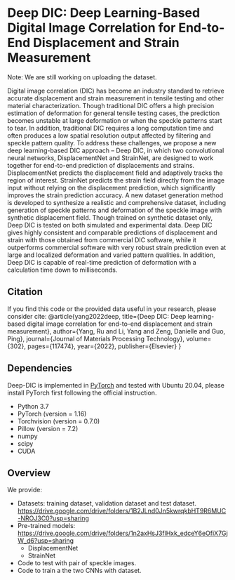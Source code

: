 # Deep DIC: Deep Learning-Based Digital Image Correlation for End-to-End Displacement and Strain Measurement
 
Note: We are still working on uploading the dataset. 

Digital image correlation (DIC) has become an industry standard to retrieve accurate displacement and strain measurement in tensile testing and other material characterization. Though traditional DIC offers a high precision estimation of deformation for general tensile testing cases, the prediction becomes unstable at large deformation or when the speckle patterns start to tear. In addition, traditional DIC requires a long computation time and often produces a low spatial resolution output affected by filtering and speckle pattern quality. To address these challenges, we propose a new deep learning-based DIC approach – Deep DIC, in which two convolutional neural networks, DisplacementNet and StrainNet, are designed to work together for end-to-end prediction of displacements and strains. DisplacementNet predicts the displacement field and adaptively tracks the region of interest. StrainNet predicts the strain field directly from the image input without relying on the displacement prediction, which significantly improves the strain prediction accuracy. A new dataset generation method is developed to synthesize a realistic and comprehensive dataset, including generation of speckle patterns and deformation of the speckle image with synthetic displacement field. Though trained on synthetic dataset only, Deep DIC is tested on both simulated and experimental data. Deep DIC gives highly consistent and comparable predictions of displacement and strain with those obtained from commercial DIC software, while it outperforms commercial software with very robust strain prediction even at large and localized deformation and varied pattern qualities. In addition, Deep DIC is capable of real-time prediction of deformation with a calculation time down to milliseconds.

## Citation
If you find this code or the provided data useful in your research, please consider cite:
@article{yang2022deep,
title={Deep DIC: Deep learning-based digital image correlation for end-to-end displacement and strain measurement},
author={Yang, Ru and Li, Yang and Zeng, Danielle and Guo, Ping},
journal={Journal of Materials Processing Technology},
volume={302},
pages={117474},
year={2022},
publisher={Elsevier}
}

## Dependencies
Deep-DIC is implemented in [PyTorch](https://pytorch.org/) and tested with Ubuntu 20.04, please install PyTorch first following the official instruction. 
- Python 3.7 
- PyTorch (version = 1.16)
- Torchvision (version = 0.7.0)
- Pillow (version = 7.2)
- numpy
- scipy
- CUDA

## Overview
We provide:
- Datasets: training dataset, validation dataset and test dataset.
      https://drive.google.com/drive/folders/1B2JLnd0Jn5kwrqkbHT9R6MUC-NROJ3C0?usp=sharing
- Pre-trained models:
      https://drive.google.com/drive/folders/1n2axHsJ3flHxk_edceY6eOfiX7GjW_d6?usp=sharing
    - DisplacementNet
    - StrainNet
- Code to test with pair of speckle images.
- Code to train a the two CNNs with dataset.
